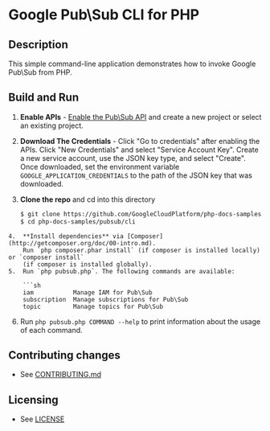# Google Pub\Sub CLI for PHP

## Description

This simple command-line application demonstrates how to invoke Google Pub\Sub from PHP.

## Build and Run
1.  **Enable APIs** - [Enable the Pub\Sub API](https://console.cloud.google.com/flows/enableapi?apiid=pubsub)
    and create a new project or select an existing project.
2.  **Download The Credentials** - Click "Go to credentials" after enabling the APIs. Click "New Credentials"
    and select "Service Account Key". Create a new service account, use the JSON key type, and
    select "Create". Once downloaded, set the environment variable `GOOGLE_APPLICATION_CREDENTIALS`
    to the path of the JSON key that was downloaded.
3.  **Clone the repo** and cd into this directory

    ```sh
    $ git clone https://github.com/GoogleCloudPlatform/php-docs-samples
    $ cd php-docs-samples/pubsub/cli
```
4.  **Install dependencies** via [Composer](http://getcomposer.org/doc/00-intro.md).
    Run `php composer.phar install` (if composer is installed locally) or `composer install`
    (if composer is installed globally).
5.  Run `php pubsub.php`. The following commands are available:

    ```sh
    iam           Manage IAM for Pub\Sub
    subscription  Manage subscriptions for Pub\Sub
    topic         Manage topics for Pub\Sub
```
6. Run `php pubsub.php COMMAND --help` to print information about the usage of each command.

## Contributing changes

* See [CONTRIBUTING.md](../../CONTRIBUTING.md)

## Licensing

* See [LICENSE](../../LICENSE)
